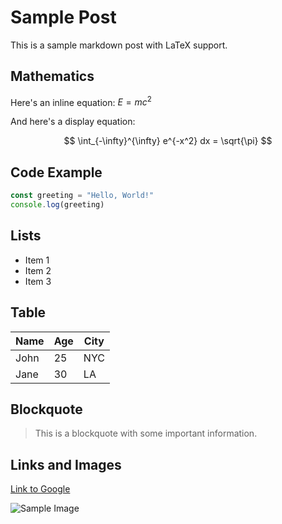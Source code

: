 # Sample Post

This is a sample markdown post with LaTeX support.

## Mathematics

Here's an inline equation: $E = mc^2$

And here's a display equation:

$$
\int_{-\infty}^{\infty} e^{-x^2} dx = \sqrt{\pi}
$$

## Code Example

```javascript
const greeting = "Hello, World!"
console.log(greeting)
```

## Lists

- Item 1
- Item 2
- Item 3

## Table

| Name | Age | City |
|------|-----|------|
| John | 25  | NYC  |
| Jane | 30  | LA   |

## Blockquote

> This is a blockquote with some important information.

## Links and Images

[Link to Google](https://google.com)

![Sample Image](https://placehold.co/600x400)